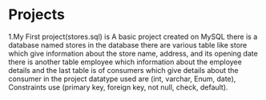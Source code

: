 # Projects
1.My First project(stores.sql) is A basic project created on MySQL there is a database named stores in the database there are various table like store which give information about the store name, address, and its opening date there is another table employee which information about the employee details and the last table is of consumers which  give details about the consumer in the project datatype used are (int, varchar, Enum, date), Constraints use (primary key, foreign key, not null, check, default).
